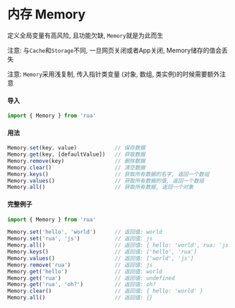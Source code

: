 # 内存 Memory
定义全局变量有高风险, 且功能欠缺, `Memory`就是为此而生

注意:  与`Cache`和`Storage`不同, 一旦网页关闭或者App关闭, Memory储存的值会丢失

注意: `Memory`采用浅复制, 传入指针类变量 (对象, 数组, 类实例)的时候需要额外注意

#### 导入
```javascript
import { Memory } from 'rua'
```

#### 用法
```javascript
Memory.set(key, value)            // 保存数据
Memory.get(key, [defaultValue])   // 获取数据
Memory.remove(key)                // 删除数据
Memory.clear()                    // 清空数据
Memory.keys()                     // 获取所有数据的名字, 返回一个数组
Memory.values()                   // 获取所有数据的值, 返回一个数组
Memory.all()                      // 获取所有数据, 返回一个对象
```

#### 完整例子
```javascript
import { Memory } from 'rua'

Memory.set('hello', 'world')      // 返回值: world
Memory.set('rua', 'js')           // 返回值: js
Memory.all()                      // 返回值: { hello: 'world', rua: 'js' }
Memory.keys()                     // 返回值: ['hello', 'rua']
Memory.values()                   // 返回值: ['world', 'js']
Memory.remove('rua')              // 返回值: js
Memory.get('hello')               // 返回值: world
Memory.get('rua')                 // 返回值: undefined
Memory.get('rua', 'oh?')          // 返回值: oh?
Memory.clear()                    // 返回值: { hello: 'world' }
Memory.all()                      // 返回值: {}
```